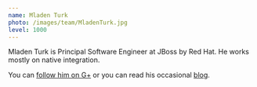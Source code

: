 ```yaml
---
name: Mladen Turk
photo: /images/team/MladenTurk.jpg
level: 1000
---
```


Mladen Turk is Principal Software Engineer at JBoss by Red Hat.
He works mostly on native integration.

You can [follow him on G+](https://profiles.google.com/mladen.turk) or
you can read his occasional [blog](http://www.syndicateofideas.com).

